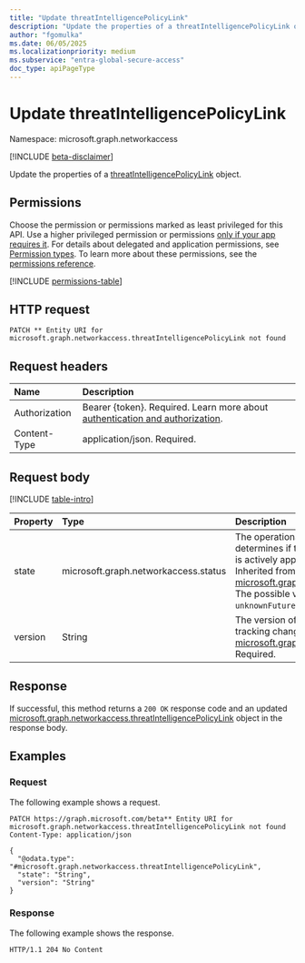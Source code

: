 ```yaml
---
title: "Update threatIntelligencePolicyLink"
description: "Update the properties of a threatIntelligencePolicyLink object."
author: "fgomulka"
ms.date: 06/05/2025
ms.localizationpriority: medium
ms.subservice: "entra-global-secure-access"
doc_type: apiPageType
---
```


# Update threatIntelligencePolicyLink

Namespace: microsoft.graph.networkaccess

[!INCLUDE [beta-disclaimer](../../includes/beta-disclaimer.md)]

Update the properties of a [threatIntelligencePolicyLink](../resources/networkaccess-threatintelligencepolicylink.md) object.

## Permissions

Choose the permission or permissions marked as least privileged for this API. Use a higher privileged permission or permissions [only if your app requires it](/graph/permissions-overview#best-practices-for-using-microsoft-graph-permissions). For details about delegated and application permissions, see [Permission types](/graph/permissions-overview#permission-types). To learn more about these permissions, see the [permissions reference](/graph/permissions-reference).

<!-- {
  "blockType": "permissions",
  "name": "networkaccess-threatintelligencepolicylink-update-permissions"
}
-->
[!INCLUDE [permissions-table](../includes/permissions/networkaccess-threatintelligencepolicylink-update-permissions.md)]

## HTTP request

<!-- {
  "blockType": "ignored"
}
-->
``` http
PATCH ** Entity URI for microsoft.graph.networkaccess.threatIntelligencePolicyLink not found
```

## Request headers

|Name|Description|
|:---|:---|
|Authorization|Bearer {token}. Required. Learn more about [authentication and authorization](/graph/auth/auth-concepts).|
|Content-Type|application/json. Required.|

## Request body

[!INCLUDE [table-intro](../../includes/update-property-table-intro.md)]


|Property|Type|Description|
|:---|:---|:---|
|state|microsoft.graph.networkaccess.status|The operational state of the policy link that determines if the threat intelligence policy is actively applied to network traffic. Inherited from [microsoft.graph.networkaccess.policyLink](../resources/networkaccess-policylink.md). The possible values are: `enabled`, `disabled`, `unknownFutureValue`. Required.|
|version|String|The version of the policy link, used for tracking changes. Inherited from [microsoft.graph.networkaccess.policyLink](../resources/networkaccess-policylink.md). Required.|



## Response

If successful, this method returns a `200 OK` response code and an updated [microsoft.graph.networkaccess.threatIntelligencePolicyLink](../resources/networkaccess-threatintelligencepolicylink.md) object in the response body.

## Examples

### Request

The following example shows a request.
<!-- {
  "blockType": "request",
  "name": "update_threatintelligencepolicylink"
}
-->
``` http
PATCH https://graph.microsoft.com/beta** Entity URI for microsoft.graph.networkaccess.threatIntelligencePolicyLink not found
Content-Type: application/json

{
  "@odata.type": "#microsoft.graph.networkaccess.threatIntelligencePolicyLink",
  "state": "String",
  "version": "String"
}
```


### Response

The following example shows the response.
<!-- {
  "blockType": "response",
  "truncated": true
}
-->
``` http
HTTP/1.1 204 No Content
```

